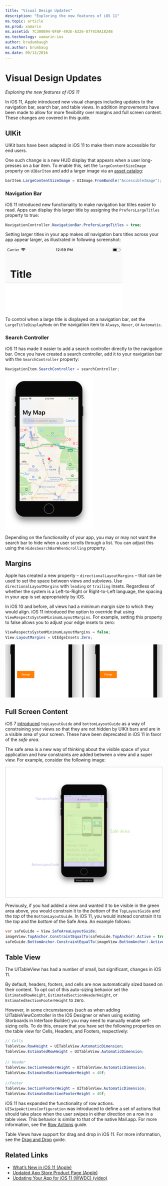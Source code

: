 ```yaml
---
title: "Visual Design Updates"
description: "Exploring the new features of iOS 11"
ms.topic: article
ms.prod: xamarin
ms.assetid: 7C300B94-0FAF-492E-A326-877419A1824B
ms.technology: xamarin-ios
author: bradumbaugh
ms.author: brumbaug
ms.date: 09/13/2016
---
```


# Visual Design Updates

_Exploring the new features of iOS 11_

In iOS 11, Apple introduced new visual changes including updates to the navigation bar, search bar, and table views. In addition improvements have been made to allow for more flexibility over margins and full screen content. These changes are covered in this guide.

## UIKit

UIKit bars have been adapted in iOS 11 to make them more accessible for end users.

One such change is a new HUD display that appears when a user long-presses on a bar item. To enable this, set the `largeContentSizeImage` property on `UIBarItem` and add a larger image via an [asset catalog](~/ios/app-fundamentals/images-icons/displaying-an-image.md):

```csharp
barItem.LargeContentSizeImage = UIImage.FromBundle("AccessibleImage");
```

### Navigation Bar
iOS 11 introduced new functionality to make navigation bar titles easier to read. Apps can display this larger title by assigning the `PrefersLargeTitles` property to true:

```csharp
NavigationController.NavigationBar.PrefersLargeTitles = true;
```

Setting larger titles in your app makes _all_ navigation bars titles across your app appear larger, as illustrated in following screenshot:

![Large navigation title](visual-design-images/image7.png)

To control when a large title is displayed on a navigation bar, set the `LargeTitleDisplayMode` on the navigation item to `Always`, `Never`, or `Automatic`.

### Search Controller

iOS 11 has made it easier to add a search controller directly to the navigation bar. Once you have created a search controller, add it to your navigation bar with the `SearchController` property:

```csharp
NavigationItem.SearchController = searchController;
```

[![Large navigation title with search bar](visual-design-images/image8-sml.png)](visual-design-images/image8-sml.png)

Depending on the functionality of your app, you may or may not want the search bar to hide when a user scrolls through a list. You can adjust this using the `HidesSearchBarWhenScrolling` property.

## Margins

Apple has created a new property – `directionalLayoutMargins` – that can be used to set the space between views and subviews. Use `directionalLayoutMargins` with `leading` or `trailing` insets. Regardless of whether the system is a Left-to-Right or Right-to-Left language, the spacing in your app is set appropriately by iOS.

In iOS 10 and before, all views had a minimum margin size to which they would align. iOS 11 introduced the option to override that using `ViewRespectsSystemMinimumLayoutMargins`. For example, setting this property to false allows you to adjust your edge insets to zero:

```csharp
ViewRespectsSystemMinimumLayoutMargins = false;
View.LayoutMargins = UIEdgeInsets.Zero;
```
![Image showing margin with zero inset in ios 11](visual-design-images/image9.png)

<a name="fullscreen" />

## Full Screen Content

iOS 7 [introduced](~/ios/platform/introduction-to-ios7/ios7-ui.md#fullscreen) `topLayoutGuide` and `bottomLayoutGuide` as a way of constraining your views so that they are not hidden by UIKit bars and are in a visible area of your screen. These have been deprecated in iOS 11 in favor of the _safe area_.

The safe area is a new way of thinking about the visible space of your application and how constraints are added between a view and a super view. For example, consider the following image:

[![Safe area vs Top and bottom layout guide](visual-design-images/image10-sml.png)](visual-design-images/image10.png)

Previously, if you had added a view and wanted it to be visible in the green area above, you would constrain it to the _bottom_ of the `TopLayoutGuide` and the _top_ of the `BottomLayoutGuide`. In iOS 11, you would instead constrain it to the _top_ and the _bottom_ of the Safe Area. An example follows:

```csharp
var safeGuide = View.SafeAreaLayoutGuide;
imageView.TopAnchor.ConstraintEqualTo(safeGuide.TopAnchor).Active = true;
safeGuide.BottomAnchor.ConstraintEqualTo(imageView.BottomAnchor).Active = true;
```

## Table View

The UITableView has had a number of small, but significant, changes in iOS 11.

By default, headers, footers, and cells are now automatically sized based on their content. To opt out of this auto-sizing behavior set the `EstimatedRowHeight`, `EstimatedSectionHeaderHeight`, or `EstimatedSectionFooterHeight` to zero.

However, in some circumstances (such as when adding UITableViewController in the iOS Designer or when using existing Storboards in Interface Builder) you may need to manually enable self-sizing cells. To do this, ensure that you have set the following properties on the table view for Cells, Headers, and Footers, respectively:

```csharp
// Cells
TableView.RowHeight = UITableView.AutomaticDimension;
TableView.EstimatedRowHeight = UITableView.AutomaticDimension;

// Header
TableView.SectionHeaderHeight = UITableView.AutomaticDimension;
TableView.EstimatedSectionHeaderHeight = 40f;

//Footer
TableView.SectionFooterHeight = UITableView.AutomaticDimension;
TableView.EstimatedSectionFooterHeight = 40f;

```

iOS 11 has expanded the functionality of row actions. `UISwipeActionsConfiguration` was introduced to define a set of actions that should take place when the user swipes in either direction on a row in a table view. This behavior is similar to that of the native Mail.app. For more information, see the [Row Actions](~/ios/user-interface/controls/tables/row-action.md) guide.

Table Views have support for drag and drop in iOS 11. For more information, see the [Drag and Drop](~/ios/platform/introduction-to-ios11/drag-and-drop.md#uitableview) guide.


## Related Links

- [What’s New in iOS 11 (Apple)](https://developer.apple.com/ios/)
- [Updated App Store Product Page (Apple)](https://developer.apple.com/app-store/product-page/)
- [Updating Your App for iOS 11 (WWDC) (video)](https://developer.apple.com/videos/play/wwdc2017/204/)
